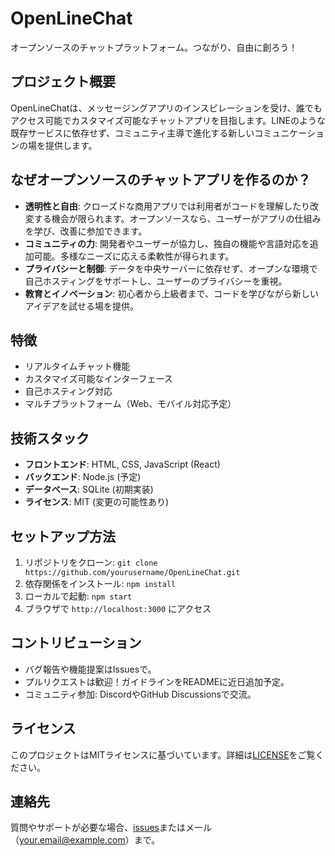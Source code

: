 # OpenLineChat

オープンソースのチャットプラットフォーム。つながり、自由に創ろう！

## プロジェクト概要
OpenLineChatは、メッセージングアプリのインスピレーションを受け、誰でもアクセス可能でカスタマイズ可能なチャットアプリを目指します。LINEのような既存サービスに依存せず、コミュニティ主導で進化する新しいコミュニケーションの場を提供します。

## なぜオープンソースのチャットアプリを作るのか？
- **透明性と自由**: クローズドな商用アプリでは利用者がコードを理解したり改変する機会が限られます。オープンソースなら、ユーザーがアプリの仕組みを学び、改善に参加できます。
- **コミュニティの力**: 開発者やユーザーが協力し、独自の機能や言語対応を追加可能。多様なニーズに応える柔軟性が得られます。
- **プライバシーと制御**: データを中央サーバーに依存せず、オープンな環境で自己ホスティングをサポートし、ユーザーのプライバシーを重視。
- **教育とイノベーション**: 初心者から上級者まで、コードを学びながら新しいアイデアを試せる場を提供。

## 特徴
- リアルタイムチャット機能
- カスタマイズ可能なインターフェース
- 自己ホスティング対応
- マルチプラットフォーム（Web、モバイル対応予定）

## 技術スタック
- **フロントエンド**: HTML, CSS, JavaScript (React)
- **バックエンド**: Node.js (予定)
- **データベース**: SQLite (初期実装)
- **ライセンス**: MIT (変更の可能性あり)

## セットアップ方法
1. リポジトリをクローン: `git clone https://github.com/yourusername/OpenLineChat.git`
2. 依存関係をインストール: `npm install`
3. ローカルで起動: `npm start`
4. ブラウザで `http://localhost:3000` にアクセス

## コントリビューション
- バグ報告や機能提案はIssuesで。
- プルリクエストは歓迎！ガイドラインをREADMEに近日追加予定。
- コミュニティ参加: DiscordやGitHub Discussionsで交流。

## ライセンス
このプロジェクトはMITライセンスに基づいています。詳細は[LICENSE](LICENSE)をご覧ください。

## 連絡先
質問やサポートが必要な場合、[issues](https://github.com/yourusername/OpenLineChat/issues)またはメール（your.email@example.com）まで。
